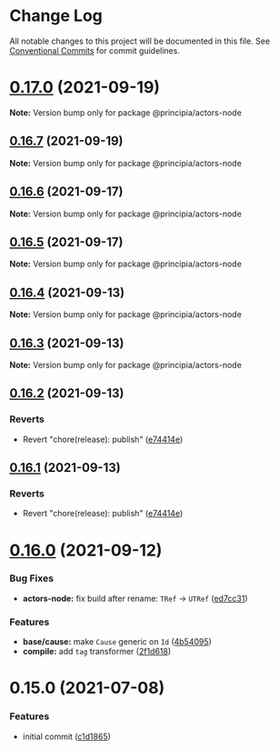 # Change Log

All notable changes to this project will be documented in this file.
See [Conventional Commits](https://conventionalcommits.org) for commit guidelines.

# [0.17.0](https://github.com/0x706b/principia.ts/compare/@principia/actors-node@0.16.7...@principia/actors-node@0.17.0) (2021-09-19)

**Note:** Version bump only for package @principia/actors-node





## [0.16.7](https://github.com/0x706b/principia.ts/compare/@principia/actors-node@0.16.6...@principia/actors-node@0.16.7) (2021-09-19)

**Note:** Version bump only for package @principia/actors-node





## [0.16.6](https://github.com/0x706b/principia.ts/compare/@principia/actors-node@0.16.5...@principia/actors-node@0.16.6) (2021-09-17)

**Note:** Version bump only for package @principia/actors-node





## [0.16.5](https://github.com/0x706b/principia.ts/compare/@principia/actors-node@0.16.4...@principia/actors-node@0.16.5) (2021-09-17)

**Note:** Version bump only for package @principia/actors-node





## [0.16.4](https://github.com/0x706b/principia.ts/compare/@principia/actors-node@0.16.3...@principia/actors-node@0.16.4) (2021-09-13)

**Note:** Version bump only for package @principia/actors-node





## [0.16.3](https://github.com/0x706b/principia.ts/compare/@principia/actors-node@0.16.2...@principia/actors-node@0.16.3) (2021-09-13)

**Note:** Version bump only for package @principia/actors-node





## [0.16.2](https://github.com/0x706b/principia.ts/compare/@principia/actors-node@0.16.1...@principia/actors-node@0.16.2) (2021-09-13)


### Reverts

* Revert "chore(release): publish" ([e74414e](https://github.com/0x706b/principia.ts/commit/e74414effa51392092770ecd542b55608dbb1201))





## [0.16.1](https://github.com/0x706b/principia.ts/compare/@principia/actors-node@0.16.1...@principia/actors-node@0.16.1) (2021-09-13)


### Reverts

* Revert "chore(release): publish" ([e74414e](https://github.com/0x706b/principia.ts/commit/e74414effa51392092770ecd542b55608dbb1201))





# [0.16.0](https://github.com/0x706b/principia.ts/compare/@principia/actors-node@0.15.0...@principia/actors-node@0.16.0) (2021-09-12)


### Bug Fixes

* **actors-node:** fix build after rename: `TRef` -> `UTRef` ([ed7cc31](https://github.com/0x706b/principia.ts/commit/ed7cc316a59fdf1502cd83241547270ae4ff6b3f))


### Features

* **base/cause:** make `Cause` generic on `Id` ([4b54095](https://github.com/0x706b/principia.ts/commit/4b5409595ffb7554c64a2982124258f44f4104e2))
* **compile:** add `tag` transformer ([2f1d618](https://github.com/0x706b/principia.ts/commit/2f1d6186a69804b169d7dc2eb96346d612fd3582))





# 0.15.0 (2021-07-08)


### Features

* initial commit ([c1d1865](https://github.com/0x706b/principia.ts/commit/c1d1865d93b8c7762c4cdfa912360f467c0bae02))
